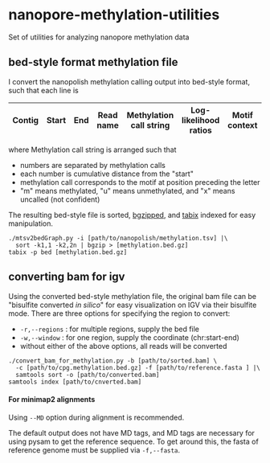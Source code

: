 # nanopore-methylation-utilities
Set of utilities for analyzing nanopore methylation data

bed-style format methylation file
------
I convert the nanopolish methylation calling output into bed-style format, such that each line is

|Contig |Start  |End  |Read name  |Methylation call string  |Log-likelihood ratios  |Motif context  |
|-------|-------|-----|-----------|-------------------------|-----------------------|---------------|

where Methylation call string is arranged such that 
- numbers are separated by methylation calls
- each number is cumulative distance from the "start"
- methylation call corresponds to the motif at position preceding the letter
- "m" means methylated, "u" means unmethylated, and "x" means uncalled (not confident)

The resulting bed-style file is sorted, [bgzipped](http://www.htslib.org/doc/bgzip.html), and [tabix](http://www.htslib.org/doc/tabix.html) indexed for easy manipulation.  
```
./mtsv2bedGraph.py -i [path/to/nanopolish/methylation.tsv] |\
  sort -k1,1 -k2,2n | bgzip > [methylation.bed.gz]
tabix -p bed [methylation.bed.gz]
```

converting bam for igv
------
Using the converted bed-style methylation file, the original bam file can be "bisulfite converted _in silico_" for easy visualization on IGV via their bisulfite mode.
There are three options for specifying the region to convert:
- `-r,--regions` : for multiple regions, supply the bed file
- `-w,--window` : for one region, supply the coordinate (chr:start-end)
- without either of the above options, all reads will be converted

```
./convert_bam_for_methylation.py -b [path/to/sorted.bam] \
  -c [path/to/cpg.methylation.bed.gz] -f [path/to/reference.fasta ] |\
  samtools sort -o [path/to/converted.bam]
samtools index [path/to/cnverted.bam]
```
#### For minimap2 alignments 

Using `--MD` option during alignment is recommended.

The default output does not have MD tags, and MD tags are necessary for using pysam to get the reference sequence. To get around this, the fasta of reference genome must be supplied via `-f,--fasta`.
